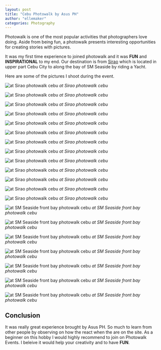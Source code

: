 ```yaml
---
layout: post
title: "Cebu Photowalk by Asus PH"
author: "ellemaker"
categories: Photography
---
```




Photowalk is one of the most popular activities that photographers love doing. Aside from being fun, a photowalk presents interesting opportunities for creating stories with pictures.

It was my first time experience to joined photowalk and it was **FUN** and **INSPIRATIONAL** to my end. Our destination is from [Sirao](https://goo.gl/maps/WoV8AbDUhSP2) which is located in upper part Cebu City to along the bay of SM Seaside by riding a Yacht. 

Here are some of the pictures I shoot during the event.


![at Sirao photowalk cebu](../../assets/photowalk/image1.jpeg "at Sirao photowalk cebu")
_at Sirao photowalk cebu_


![at Sirao photowalk cebu](../../assets/photowalk/image2.jpeg "at Sirao photowalk cebu")
_at Sirao photowalk cebu_

![at Sirao photowalk cebu](../../assets/photowalk/image3.jpeg "at Sirao photowalk cebu")
_at Sirao photowalk cebu_

![at Sirao photowalk cebu](../../assets/photowalk/image4.jpeg "at Sirao photowalk cebu")
_at Sirao photowalk cebu_

![at Sirao photowalk cebu](../../assets/photowalk/image5.jpeg "at Sirao photowalk cebu")
_at Sirao photowalk cebu_

![at Sirao photowalk cebu](../../assets/photowalk/image6.jpeg "at Sirao photowalk cebu")
_at Sirao photowalk cebu_

![at Sirao photowalk cebu](../../assets/photowalk/image7.jpeg "at Sirao photowalk cebu")
_at Sirao photowalk cebu_

![at Sirao photowalk cebu](../../assets/photowalk/image8.jpeg "at Sirao photowalk cebu")
_at Sirao photowalk cebu_

![at Sirao photowalk cebu](../../assets/photowalk/image9.jpeg "at Sirao photowalk cebu")
_at Sirao photowalk cebu_

![at Sirao photowalk cebu](../../assets/photowalk/image10.jpeg "at Sirao photowalk cebu")
_at Sirao photowalk cebu_

![at Sirao photowalk cebu](../../assets/photowalk/image11.jpeg "at Sirao photowalk cebu")
_at Sirao photowalk cebu_

![at Sirao photowalk cebu](../../assets/photowalk/image12.jpeg "at Sirao photowalk cebu")
_at Sirao photowalk cebu_

![at Sirao photowalk cebu](../../assets/photowalk/image13.jpeg "at Sirao photowalk cebu")
_at Sirao photowalk cebu_

![at SM Seaside front bay photowalk cebu](../../assets/photowalk/image14.jpeg "at SM Seaside front bay photowalk cebu")
_at SM Seaside front bay photowalk cebu_

![at SM Seaside front bay photowalk cebu](../../assets/photowalk/image15.jpeg "at SM Seaside front bay photowalk cebu")
_at SM Seaside front bay photowalk cebu_

![at SM Seaside front bay photowalk cebu](../../assets/photowalk/image16.jpeg "at SM Seaside front bay photowalk cebu")
_at SM Seaside front bay photowalk cebu_

![at SM Seaside front bay photowalk cebu](../../assets/photowalk/image17.jpeg "at SM Seaside front bay photowalk cebu")
_at SM Seaside front bay photowalk cebu_

![at SM Seaside front bay photowalk cebu](../../assets/photowalk/image18.jpeg "at SM Seaside front bay photowalk cebu")
_at SM Seaside front bay photowalk cebu_

![at SM Seaside front bay photowalk cebu](../../assets/photowalk/image19.jpeg "at SM Seaside front bay photowalk cebu")
_at SM Seaside front bay photowalk cebu_

![at SM Seaside front bay photowalk cebu](../../assets/photowalk/image20.jpeg "at SM Seaside front bay photowalk cebu")
_at SM Seaside front bay photowalk cebu_


## Conclusion
It was really great experience brought by Asus PH. So much to learn from other people by observing on how the react when the are on the site. As a beginner on this hobby I would highly recommend to join on Photowalk Events. I beleive it would help your creativity and to have **FUN**.

